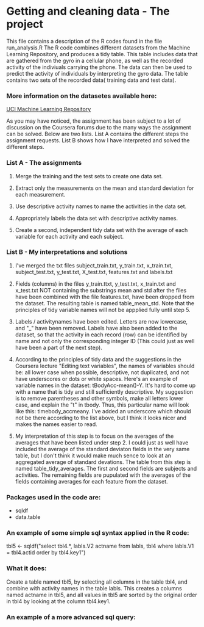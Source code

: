 Getting and cleaning data - The project
==========


This file contains a description of the R codes found in the file run_analysis.R
The R code combines different datasets from the Machine Learning Repository, and produces a tidy table.
This table includes data that are gathered from the gyro in a cellular phone, as well as the recorded activity of the indiviuals carrying the phone. The data can then be used to predict the activity of individuals by interpreting the gyro data. The table contains two sets of the recorded data( training data and test data). 

### More information on the datasetes available here:
[UCI Machine Learning Repository](http://archive.ics.uci.edu/ml/datasets/Human+Activity+Recognition+Using+Smartphones#)

As you may have noticed, the assignment has been subject to a lot of discussion on the Coursera forums due to the many ways the assignment can be solved. Below are two lists. List A contains the different steps the assignment requests. List B shows how I have interpreted and solved the different steps.

### List A - The assignments
1. Merge the training and the test sets to create one data set.

2. Extract only the measurements on the mean and standard deviation for each measurement.

3. Use descriptive activity names to name the activities in the data set.

4. Appropriately labels the data set with descriptive activity names.

5. Create a second, independent tidy data set with the average of each variable for each activity and each subject.

### List B - My interpretations and solutions
1. I've merged the txt files subject_train.txt, y_train.txt, x_train.txt, subject_test.txt, y_test.txt, X_test.txt, features.txt and labels.txt 

2. Fields (columns) in the files y_train.ttxt, y_test.txt, x_train.txt and x_test.txt NOT containing the substrings mean and std after the files have been combined with the file features.txt, have been dropped from the dataset. The resulting table is named table_mean_std. Note that the principles of tidy variable names will not be appplied fully until step 5.

3. Labels / activitynames have been edited. Letters are now lowercase, and "_" have been removed. Labels have also been added to the dataset, so that the activity in each record (row) can be identified by name and not only the corresponding integer ID (This could just as well have been a part of the next step).

4. According to the principles of tidy data and the suggestions in the Coursera lecture "Editing text variables", the names of variables should be: all lower case when possible, descriptive, not duplicated, and not have underscores or dots or white spaces. Here's an example of variable names in the dataset: tBodyAcc-mean()-Y. It's hard to come up with a name that is tidy and still sufficiently descriptive. My suggestion is to remove parentheses and other symbols, make all letters lower case, and explain the "t" in tbody. Thus, this particular name will look like this: timebody_accmeany. I've added an underscore which should not be there according to the list above, but I think it looks nicer and makes the names easier to read.

5. My interpretation of this step is to focus on the averages of the averages that have been listed under step 2. I could just as well have included the average of the standard deviaton fields in the very same table, but I don't think it would make much sence to look at an aggregated average of standard devations. The table from this step is named table_tidy_averages. The first and second fields are subjects and activities. The remaining fields are pupulated with the averages of the fields containing averages for each feature from the dataset.

### Packages used in the code are:
+ sqldf
+ data.table


### An example of some simple sql syntax applied in the R code:

tbl5 <- sqldf("select tbl4.*, labls.V2 actname from  labls, tbl4 where labls.V1 = tbl4.actid order by tbl4.key1")

### What it does:
Create a table named tbl5, by selecting all columns in the table tbl4, and combine with activity names in the table labls.
This creates a columns named actname in tbl5, and all values in tbl5 are sorted by the original order in tbl4 by looking at the column tbl4.key1.

### An example of a more advanced sql query:
